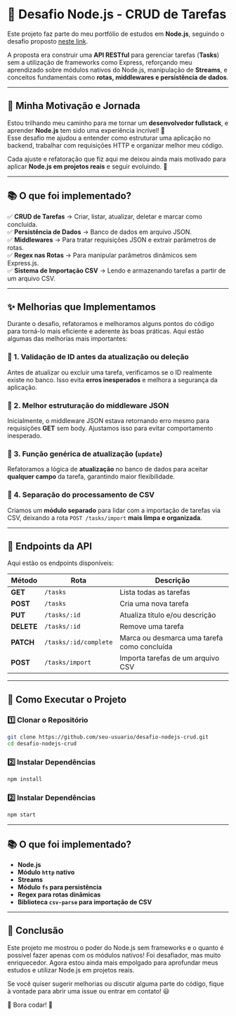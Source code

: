# 📌 Desafio Node.js - CRUD de Tarefas

Este projeto faz parte do meu portfólio de estudos em **Node.js**, seguindo o desafio proposto [neste link](https://efficient-sloth-d85.notion.site/Desafio-01-2d48608f47644519a408b438b52d913f).

A proposta era construir uma **API RESTful** para gerenciar tarefas (**Tasks**) sem a utilização de frameworks como Express, reforçando meu aprendizado sobre módulos nativos do Node.js, manipulação de **Streams**, e conceitos fundamentais como **rotas, middlewares e persistência de dados**.

---

## 🚀 Minha Motivação e Jornada

Estou trilhando meu caminho para me tornar um **desenvolvedor fullstack**, e aprender **Node.js** tem sido uma experiência incrível! 🚀  
Esse desafio me ajudou a entender como estruturar uma aplicação no backend, trabalhar com requisições HTTP e organizar melhor meu código.

Cada ajuste e refatoração que fiz aqui me deixou ainda mais motivado para aplicar **Node.js em projetos reais** e seguir evoluindo. 🙌

---

## 📚 O que foi implementado?

✅ **CRUD de Tarefas** → Criar, listar, atualizar, deletar e marcar como concluída.  
✅ **Persistência de Dados** → Banco de dados em arquivo JSON.  
✅ **Middlewares** → Para tratar requisições JSON e extrair parâmetros de rotas.  
✅ **Regex nas Rotas** → Para manipular parâmetros dinâmicos sem Express.js.  
✅ **Sistema de Importação CSV** → Lendo e armazenando tarefas a partir de um arquivo CSV.

---

## ✨ Melhorias que Implementamos

Durante o desafio, refatoramos e melhoramos alguns pontos do código para torná-lo mais eficiente e aderente às boas práticas. Aqui estão algumas das melhorias mais importantes:

### 🔹 1. Validação de ID antes da atualização ou deleção

Antes de atualizar ou excluir uma tarefa, verificamos se o ID realmente existe no banco. Isso evita **erros inesperados** e melhora a segurança da aplicação.

### 🔹 2. Melhor estruturação do middleware JSON

Inicialmente, o middleware JSON estava retornando erro mesmo para requisições **GET** sem body. Ajustamos isso para evitar comportamento inesperado.

### 🔹 3. Função genérica de atualização (`update`)

Refatoramos a lógica de **atualização** no banco de dados para aceitar **qualquer campo** da tarefa, garantindo maior flexibilidade.

### 🔹 4. Separação do processamento de CSV

Criamos um **módulo separado** para lidar com a importação de tarefas via CSV, deixando a rota `POST /tasks/import` **mais limpa e organizada**.

---

## 📂 Endpoints da API

Aqui estão os endpoints disponíveis:

| Método     | Rota                  | Descrição                                   |
| ---------- | --------------------- | ------------------------------------------- |
| **GET**    | `/tasks`              | Lista todas as tarefas                      |
| **POST**   | `/tasks`              | Cria uma nova tarefa                        |
| **PUT**    | `/tasks/:id`          | Atualiza título e/ou descrição              |
| **DELETE** | `/tasks/:id`          | Remove uma tarefa                           |
| **PATCH**  | `/tasks/:id/complete` | Marca ou desmarca uma tarefa como concluída |
| **POST**   | `/tasks/import`       | Importa tarefas de um arquivo CSV           |

---

## 🚀 Como Executar o Projeto

### **1️⃣ Clonar o Repositório**

```bash
git clone https://github.com/seu-usuario/desafio-nodejs-crud.git
cd desafio-nodejs-crud
```

### **2️⃣ Instalar Dependências**

```bash
npm install
```

### **2️⃣ Instalar Dependências**

```bash
npm start
```

---

## 📚 O que foi implementado?

- **Node.js**
- **Módulo `http` nativo**
- **Streams**
- **Módulo `fs` para persistência**
- **Regex para rotas dinâmicas**
- **Biblioteca `csv-parse` para importação de CSV**

---

## 🎯 Conclusão

Este projeto me mostrou o poder do Node.js sem frameworks e o quanto é possível fazer apenas com os módulos nativos!
Foi desafiador, mas muito enriquecedor. Agora estou ainda mais empolgado para aprofundar meus estudos e utilizar Node.js em projetos reais.

Se você quiser sugerir melhorias ou discutir alguma parte do código, fique à vontade para abrir uma issue ou entrar em contato! 😃

🚀 Bora codar! 🚀
